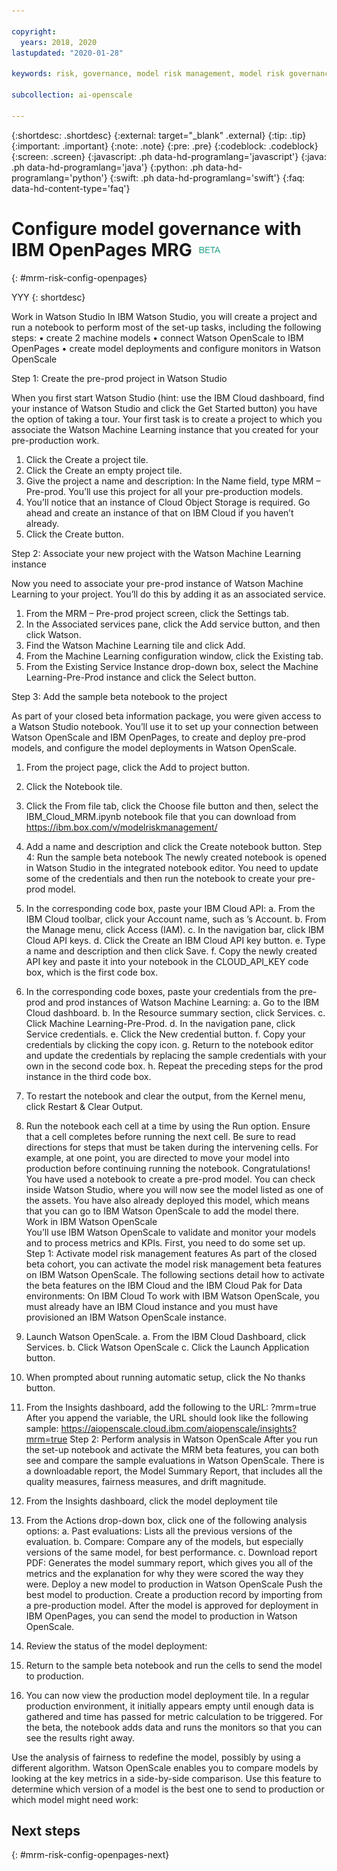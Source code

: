 ```yaml
---

copyright:
  years: 2018, 2020
lastupdated: "2020-01-28"

keywords: risk, governance, model risk management, model risk governance

subcollection: ai-openscale

---
```


{:shortdesc: .shortdesc}
{:external: target="_blank" .external}
{:tip: .tip}
{:important: .important}
{:note: .note}
{:pre: .pre}
{:codeblock: .codeblock}
{:screen: .screen}
{:javascript: .ph data-hd-programlang='javascript'}
{:java: .ph data-hd-programlang='java'}
{:python: .ph data-hd-programlang='python'}
{:swift: .ph data-hd-programlang='swift'}
{:faq: data-hd-content-type='faq'}

# Configure model governance with IBM OpenPages MRG ![beta tag](images/beta.png)
{: #mrm-risk-config-openpages}

YYY
{: shortdesc}

  Work in Watson Studio
In IBM Watson Studio, you will create a project and run a notebook to perform most of the set-up tasks, including the following steps:
•	create 2 machine models
•	connect Watson OpenScale to IBM OpenPages
•	create model deployments and configure monitors in Watson OpenScale

Step 1: Create the pre-prod project in Watson Studio

When you first start Watson Studio (hint: use the IBM Cloud dashboard, find your instance of Watson Studio and click the Get Started button) you have the option of taking a tour. Your first task is to create a project to which you associate the Watson Machine Learning instance that you created for your pre-production work.
1.	Click the Create a project tile.
2.	Click the Create an empty project tile. 
3.	Give the project a name and description: In the Name field, type MRM – Pre-prod. You’ll use this project for all your pre-production models. 
4.	You’ll notice that an instance of Cloud Object Storage is required. Go ahead and create an instance of that on IBM Cloud if you haven’t already.
5.	Click the Create button.

Step 2: Associate your new project with the Watson Machine Learning instance

Now you need to associate your pre-prod instance of Watson Machine Learning to your project. You’ll do this by adding it as an associated service.
1.	From the MRM – Pre-prod project screen, click the Settings tab.
2.	In the Associated services pane, click the Add service button, and then click Watson.
3.	Find the Watson Machine Learning tile and click Add.
4.	From the Machine Learning configuration window, click the Existing tab.
5.	From the Existing Service Instance drop-down box, select the Machine Learning-Pre-Prod instance and click the Select button.

Step 3: Add the sample beta notebook to the project

As part of your closed beta information package, you were given access to a Watson Studio notebook. You’ll use it to set up your connection between Watson OpenScale and IBM OpenPages, to create and deploy pre-prod models, and configure the model deployments in Watson OpenScale. 
1.	From the project page, click the Add to project button.
2.	Click the Notebook tile.
3.	Click the From file tab, click the Choose file button and then, select the IBM_Cloud_MRM.ipynb  notebook file that you can download from  https://ibm.box.com/v/modelriskmanagement/
4.	Add a name and description and click the Create notebook button.
Step 4: Run the sample beta notebook 
The newly created notebook is opened in Watson Studio in the integrated notebook editor. You need to update some of the credentials and then run the notebook to create your pre-prod model.
1.	In the corresponding code box, paste your IBM Cloud API:
a.	From the IBM Cloud toolbar, click your Account name, such as <Your user name>’s Account.
b.	From the Manage menu, click Access (IAM).
c.	In the navigation bar, click IBM Cloud API keys.
d.	Click the Create an IBM Cloud API key button.
e.	Type a name and description and then click Save.
f.	Copy the newly created API key and paste it into your notebook in the CLOUD_API_KEY code box, which is the first code box.
2.	In the corresponding code boxes, paste your credentials from the pre-prod and prod instances of Watson Machine Learning:
a.	Go to the IBM Cloud dashboard.
b.	In the Resource summary section, click Services.
c.	Click Machine Learning-Pre-Prod.
d.	In the navigation pane, click Service credentials.
e.	Click the New credential button.
f.	Copy your credentials by clicking the copy icon.
g.	Return to the notebook editor and update the credentials by replacing the sample credentials with your own in the second code box.
h.	Repeat the preceding steps for the prod instance in the third code box.
3.	To restart the notebook and clear the output, from the Kernel menu, click Restart & Clear Output.
4.	Run the notebook each cell at a time by using the Run option. Ensure that a cell completes before running the next cell. Be sure to read directions for steps that must be taken during the intervening cells. For example, at one point, you are directed to move your model into production before continuing running the notebook.
Congratulations! You have used a notebook to create a pre-prod model. You can check inside Watson Studio, where you will now see the model listed as one of the assets. You have also already deployed this model, which means that you can go to IBM Watson OpenScale to add the model there.  
  Work in IBM Watson OpenScale   
You’ll use IBM Watson OpenScale to validate and monitor your models and to process metrics and KPIs. First, you need to do some set up.
Step 1: Activate model risk management features
As part of the closed beta cohort, you can activate the model risk management beta features on IBM Watson OpenScale. The following sections detail how to activate the beta features on the IBM Cloud and the IBM Cloud Pak for Data environments:
On IBM Cloud
To work with IBM Watson OpenScale, you must already have an IBM Cloud instance and you must have provisioned an IBM Watson OpenScale instance.
1.	Launch Watson OpenScale.
a.	From the IBM Cloud Dashboard, click Services.
b.	Click Watson OpenScale
c.	Click the Launch Application button.
2.	When prompted about running automatic setup, click the No thanks button.
3.	From the Insights dashboard, add the following to the URL: ?mrm=true
After you append the variable, the URL should look like the following sample: https://aiopenscale.cloud.ibm.com/aiopenscale/insights?mrm=true
Step 2: Perform analysis in Watson OpenScale
After you run the set-up notebook and activate the MRM beta features, you can both see and compare the sample evaluations in Watson OpenScale. There is a downloadable report, the Model Summary Report, that includes all the quality measures, fairness measures, and drift magnitude.
1.	From the Insights dashboard, click the model deployment tile
2.	From the Actions drop-down box, click one of the following analysis options:
a.	Past evaluations: Lists all the previous versions of the evaluation. 
b.	Compare: Compare any of the models, but especially versions of the same model, for best performance.
c.	Download report PDF: Generates the model summary report, which gives you all of the metrics and the explanation for why they were scored the way they were. 
Deploy a new model to production in Watson OpenScale
Push the best model to production. Create a production record by importing from a pre-production model. After the model is approved for deployment in IBM OpenPages, you can send the model to production in Watson OpenScale. 
1.	Review the status of the model deployment:

 

2.	Return to the sample beta notebook and run the cells to send the model to production.
3.	You can now view the production model deployment tile. In a regular production environment, it initially appears empty until enough data is gathered and time has passed for metric calculation to be triggered. For the beta, the notebook adds data and runs the monitors so that you can see the results right away.

 

Use the analysis of fairness to redefine the model, possibly by using a different algorithm. 
Watson OpenScale enables you to compare models by looking at the key metrics in a side-by-side comparison. Use this feature to determine which version of a model is the best one to send to production or which model might need work:



## Next steps
{: #mrm-risk-config-openpages-next}


